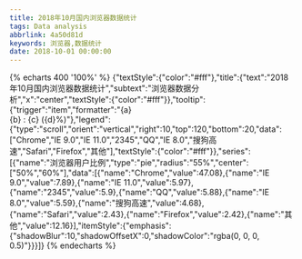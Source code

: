 ```yaml
---
title: 2018年10月国内浏览器数据统计
tags: Data analysis
abbrlink: 4a50d81d
keywords: 浏览器,数据统计
date: 2018-10-01 00:00:00
---
```


{% echarts 400 '100%' %}
    {"textStyle":{"color":"#fff"},"title":{"text":"2018年10月国内浏览器数据统计","subtext":"浏览器数据分析","x":"center","textStyle":{"color":"#fff"}},"tooltip":{"trigger":"item","formatter":"{a} <br/>{b} : {c} ({d}%)"},"legend":{"type":"scroll","orient":"vertical","right":10,"top":120,"bottom":20,"data":["Chrome","IE 9.0","IE 11.0","2345","QQ","IE 8.0","搜狗高速","Safari","Firefox","其他"],"textStyle":{"color":"#fff"}},"series":[{"name":"浏览器用户比例","type":"pie","radius":"55%","center":["50%","60%"],"data":[{"name":"Chrome","value":47.08},{"name":"IE 9.0","value":7.89},{"name":"IE 11.0","value":5.97},{"name":"2345","value":5.9},{"name":"QQ","value":5.88},{"name":"IE 8.0","value":5.59},{"name":"搜狗高速","value":4.68},{"name":"Safari","value":2.43},{"name":"Firefox","value":2.42},{"name":"其他","value":12.16}],"itemStyle":{"emphasis":{"shadowBlur":10,"shadowOffsetX":0,"shadowColor":"rgba(0, 0, 0, 0.5)"}}}]}
{% endecharts %}
    
